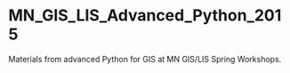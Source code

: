 # MN_GIS_LIS_Advanced_Python_2015
Materials from advanced Python for GIS at MN GIS/LIS Spring Workshops.
